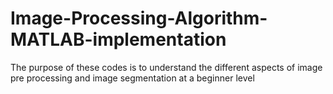 # Image-Processing-Algorithm-MATLAB-implementation

The purpose of these codes is to understand the different aspects of image pre processing and image segmentation at a beginner level
